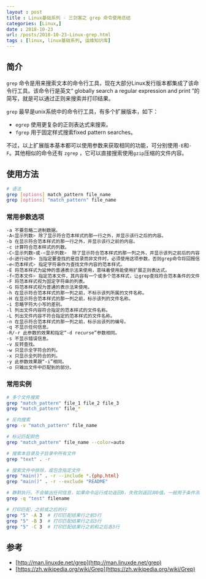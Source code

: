 ```yaml
---
layout : post
title : Linux基础系列 - 三剑客之 grep 命令使用总结
categories: [Linux,] 
date : 2018-10-23
url: /posts/2018-10-23-Linux-grep.html 
tags : [linux, linux基础系列, 运维知识库]
---
```


## 简介

`grep` 命令是用来搜索文本的命令行工具，现在大部分Linux发行版本都集成了该命令行工具。该命令行是英文“ globally search a regular expression and print ”的简写，就是可以通过正则来搜索并打印结果。

`grep` 最早是unix系统中的命令行工具，有多个扩展版本，如下：
- `egrep` 使用更复杂的正则表达式来搜索。
- `fgrep` 用于固定样式搜索fixed pattern searches。

不过，以上扩展版本基本都可以使用参数来获取相同的功能，可分别使用`-E`和`-F`。其他相似的命令还有 `zgrep` ，它可以直接搜索使用`gzip`压缩的文件内容。

<!-- more -->

## 使用方法

```bash
# 语法
grep [options] match_pattern file_name
grep [options] "match_pattern" file_name
```

### 常用参数选项

```bash
-a 不要忽略二进制数据。
-A<显示列数> 除了显示符合范本样式的那一行之外，并显示该行之后的内容。
-b 在显示符合范本样式的那一行之外，并显示该行之前的内容。
-c 计算符合范本样式的列数。
-C<显示列数>或-<显示列数>  除了显示符合范本样式的那一列之外，并显示该列之前后的内容。
-d<进行动作> 当指定要查找的是目录而非文件时，必须使用这项参数，否则grep命令将回报信息并停止动作。
-e<范本样式> 指定字符串作为查找文件内容的范本样式。
-E 将范本样式为延伸的普通表示法来使用，意味着使用能使用扩展正则表达式。
-f<范本文件> 指定范本文件，其内容有一个或多个范本样式，让grep查找符合范本条件的文件内容，格式为每一列的范本样式。
-F 将范本样式视为固定字符串的列表。
-G 将范本样式视为普通的表示法来使用。
-h 在显示符合范本样式的那一列之前，不标示该列所属的文件名称。
-H 在显示符合范本样式的那一列之前，标示该列的文件名称。
-i 忽略字符大小写的差别。
-l 列出文件内容符合指定的范本样式的文件名称。
-L 列出文件内容不符合指定的范本样式的文件名称。
-n 在显示符合范本样式的那一列之前，标示出该列的编号。
-q 不显示任何信息。
-R/-r 此参数的效果和指定“-d recurse”参数相同。
-s 不显示错误信息。
-v 反转查找。
-w 只显示全字符合的列。
-x 只显示全列符合的列。
-y 此参数效果跟“-i”相同。
-o 只输出文件中匹配到的部分。
```

### 常用实例 

```bash
# 多个文件搜索
grep "match_pattern" file_1 file_2 file_3
grep "match_pattern" file_*

# 反向搜索
grep -v "match_pattern" file_name

# 标记匹配颜色
grep "match_pattern" file_name --color=auto

# 搜索本目录及子目录中所有文件
grep "text" . -r 

# 搜索文件中排除，或包含指定文件
grep "main()" . -r --include *.{php,html}
grep "main()" . -r --exclude "README"

# 静默执行。不会输出任何信息，如果命令运行成功返回0，失败则返回非0值。一般用于条件测试。
grep -q "test" filename

# 打印匹配，之前或之后的行
grep "5" -A 3  # 打印匹配结果行之前3行
grep "5" -B 3  # 打印匹配结果行之后3行
grep "5" -C 3  # 打印匹配结果行之前和之后各3行
```

## 参考

- [http://man.linuxde.net/grep](http://man.linuxde.net/grep)
- [https://zh.wikipedia.org/wiki/Grep](https://zh.wikipedia.org/wiki/Grep)